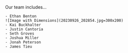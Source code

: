 Our team includes...

    - Ethan Benton
    ![Image with Dimensions](20230926_202854.jpg=300x200)
    - Kai Buckhalter
    - Justin Cantoria
    - Seth Groves
    - Joshua Miller
    - Jonah Peterson
    - James Tieu